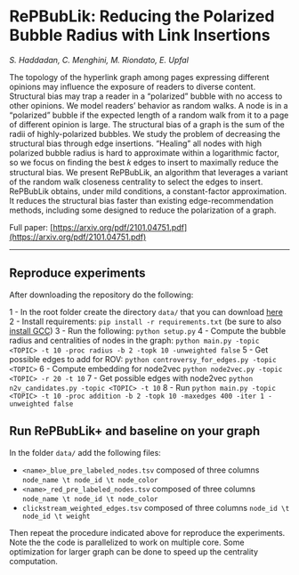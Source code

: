 # RePBubLik: Reducing the Polarized Bubble Radius with Link Insertions

_S. Haddadan, C. Menghini, M. Riondato, E. Upfal_

The topology of the hyperlink graph among pages expressing different opinions may influence the exposure of readers to diverse content. Structural bias may trap a reader in a “polarized” bubble with no access to other opinions. We model readers’ behavior as random walks. A node is in a “polarized” bubble if the expected length of a random walk from it to a page of different opinion is large. The structural bias of a graph is the sum of the radii of highly-polarized bubbles. We study the problem of decreasing the structural bias through edge insertions. “Healing” all nodes with high polarized bubble radius is hard to approximate within a logarithmic factor, so we focus on finding the best 𝑘 edges to insert to maximally reduce the structural bias. We present RePBubLik, an algorithm that leverages a variant of the random walk closeness centrality to select the edges to insert. RePBubLik obtains, under mild conditions, a constant-factor approximation. It reduces the structural bias faster than existing edge-recommendation methods, including some designed to reduce the polarization of a graph.

Full paper: [https://arxiv.org/pdf/2101.04751.pdf](https://arxiv.org/pdf/2101.04751.pdf)

<hr>


## Reproduce experiments

After downloading the repository do the following:

1 - In the root folder create the directory `data/` that you can download [here](googledrivelink)
2 - Install requirements: `pip install -r requirements.txt` (be sure to also [install GCC](https://linuxize.com/post/how-to-install-gcc-compiler-on-ubuntu-18-04/))
3 - Run the following: `python setup.py`
4 - Compute the bubble radius and centralities of nodes in the graph: `python main.py -topic <TOPIC> -t 10 -proc radius -b 2 -topk 10 -unweighted false`
5 - Get possible edges to add for ROV: `python controversy_for_edges.py -topic <TOPIC>`
6 - Compute embedding for node2vec `python node2vec.py -topic <TOPIC> -r 20 -t 10`
7 - Get possible edges with node2vec `python n2v_candidates.py -topic <TOPIC> -t 10`
8 - Run `python main.py -topic <TOPIC> -t 10 -proc addition -b 2 -topk 10 -maxedges 400 -iter 1 -unweighted false`

## Run RePBubLik+ and baseline on your graph

In the folder `data/` add the following files:
- `<name>_blue_pre_labeled_nodes.tsv` composed of three columns `node_name \t node_id \t node_color`
- `<name>_red_pre_labeled_nodes.tsv` composed of three columns `node_name \t node_id \t node_color`
- `clickstream_weighted_edges.tsv` composed of three columns `node_id \t node_id \t weight`

Then repeat the procedure indicated above for reproduce the experiments. Note the the code is parallelized to work on multiple core. Some optimization for larger graph can be done to speed up the centrality computation.